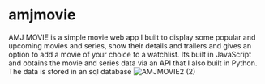 # amjmovie
AMJ MOVIE is a simple movie web app I built to display some popular and upcoming movies and series, show their details and trailers and gives an option to add a movie of your choice to a watchlist. Its built in JavaScript and obtains the movie and series data via an API that I also built in Python. The data is stored in an sql database
![AMJMOVIE2 (2)](https://user-images.githubusercontent.com/50357897/136048044-4540bb1d-a502-4035-b51f-dd344fbc2855.gif)
